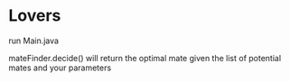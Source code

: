 # Lovers


run Main.java

mateFinder.decide() will return the optimal mate given the list of potential mates and your parameters

